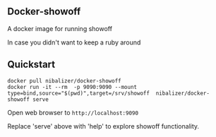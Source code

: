 ## Docker-showoff

A docker image for running showoff

In case you didn't want to keep a ruby around


## Quickstart

```shell
docker pull nibalizer/docker-showoff
docker run -it --rm  -p 9090:9090 --mount type=bind,source="$(pwd)",target=/srv/showoff  nibalizer/docker-showoff serve
```

Open web browser to ``http://localhost:9090``

Replace 'serve' above with 'help' to explore showoff functionality.


